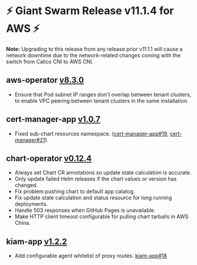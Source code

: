 # :zap: Giant Swarm Release v11.1.4 for AWS :zap:

__Note:__ Upgrading to this release from any release prior v11.1.1 will cause a network downtime due to the network-related changes coming with the switch from Calico CNI to AWS CNI.

## aws-operator [v8.3.0](https://github.com/giantswarm/aws-operator/releases/tag/v8.3.0)

- Ensure that Pod subnet IP ranges don't overlap between tenant clusters, to enable VPC peering between tenant clusters in the same installation.

## cert-manager-app [v1.0.7](https://github.com/giantswarm/cert-manager-app/releases/tag/v1.0.7)

- Fixed sub-chart resources namespace. ([cert-manager-app#19](https://github.com/giantswarm/cert-manager-app/pull/19), [cert-manager#21](https://github.com/giantswarm/cert-manager-app/pull/21)).

## chart-operator [v0.12.4](https://github.com/giantswarm/chart-operator/releases/tag/v0.12.4)

- Always set Chart CR annotations so update state calculation is accurate.
- Only update failed Helm releases if the chart values or version has changed.
- Fix problem pushing chart to default app catalog.
- Fix update state calculation and status resource for long running deployments.
- Handle 503 responses when GitHub Pages is unavailable.
- Make HTTP client timeout configurable for pulling chart tarballs in AWS China.

## kiam-app [v1.2.2](https://github.com/giantswarm/kiam-app/releases/tag/v1.2.2)

- Add configurable agent whitelist of proxy routes. [kiam-app#18](https://github.com/giantswarm/kiam-app/pull/18)
